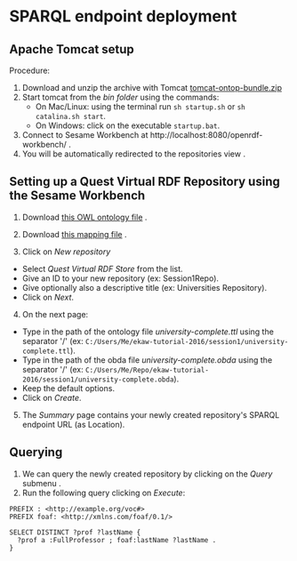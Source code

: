SPARQL endpoint deployment
==========================

## Apache Tomcat setup

Procedure: 

1. Download and unzip the archive with Tomcat [tomcat-ontop-bundle.zip](https://github.com/ontop/ontop-examples/raw/master/ekaw-tutorial-2016/tomcat-ontop-bundle.zip)
2. Start tomcat from the *bin folder* using the commands: 
	* On Mac/Linux: using the terminal run `sh startup.sh` or  `sh catalina.sh start`.
	* On Windows: click on the executable `startup.bat`.
3. Connect to Sesame Workbench at http://localhost:8080/openrdf-workbench/ .
4. You will be automatically redirected to the repositories view .

## Setting up a Quest Virtual RDF Repository using the Sesame Workbench

1. Download [this OWL ontology file](https://github.com/ontop/ontop-examples/blob/master/ekaw-tutorial-2016/session1/university-complete.ttl) .
2. Download [this mapping file](https://github.com/ontop/ontop-examples/blob/master/ekaw-tutorial-2016/session1/university-complete.obda) .

3. Click on *New repository*
  * Select *Quest Virtual RDF Store* from the list.
  * Give an ID to your new repository (ex: Session1Repo).
  * Give optionally also a descriptive title (ex: Universities Repository).
  * Click on *Next*.

4. On the next page:
  * Type in the path of the ontology file *university-complete.ttl* using the separator '/' (ex: `C:/Users/Me/ekaw-tutorial-2016/session1/university-complete.ttl`).
  * Type in the path of the obda file *university-complete.obda* using the separator '/' (ex: `C:/Users/Me/Repo/ekaw-tutorial-2016/session1/university-complete.obda`).
  * Keep the default options.
  * Click on *Create*.

5. The *Summary* page contains your newly created repository's SPARQL endpoint URL (as Location).

## Querying 

1. We can query the newly created repository by clicking on the *Query* submenu .
3. Run the following query clicking on *Execute*:

```sparql
PREFIX : <http://example.org/voc#>
PREFIX foaf: <http://xmlns.com/foaf/0.1/>

SELECT DISTINCT ?prof ?lastName {
  ?prof a :FullProfessor ; foaf:lastName ?lastName .
}
```







